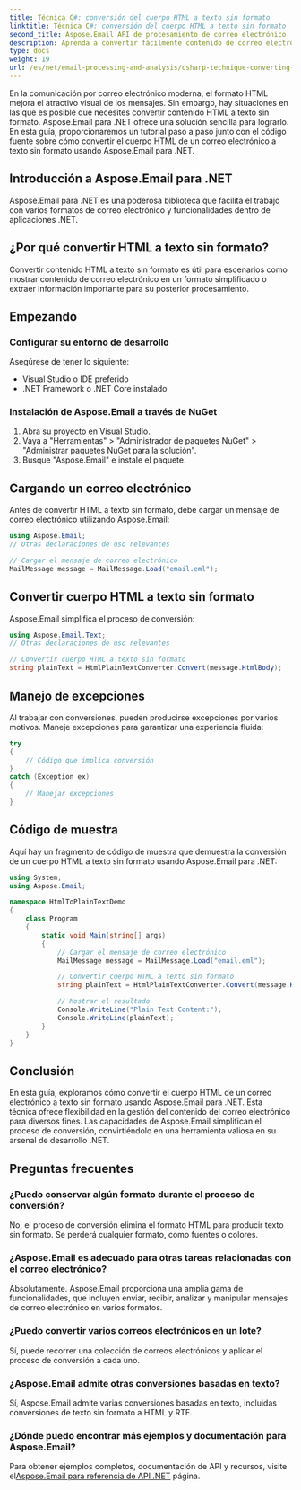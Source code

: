 ```yaml
---
title: Técnica C#: conversión del cuerpo HTML a texto sin formato
linktitle: Técnica C#: conversión del cuerpo HTML a texto sin formato
second_title: Aspose.Email API de procesamiento de correo electrónico .NET
description: Aprenda a convertir fácilmente contenido de correo electrónico HTML a texto sin formato utilizando Aspose.Email para .NET. Guía detallada y código. ¡Explora ahora!
type: docs
weight: 19
url: /es/net/email-processing-and-analysis/csharp-technique-converting-html-body-to-plain-text/
---
```


En la comunicación por correo electrónico moderna, el formato HTML mejora el atractivo visual de los mensajes. Sin embargo, hay situaciones en las que es posible que necesites convertir contenido HTML a texto sin formato. Aspose.Email para .NET ofrece una solución sencilla para lograrlo. En esta guía, proporcionaremos un tutorial paso a paso junto con el código fuente sobre cómo convertir el cuerpo HTML de un correo electrónico a texto sin formato usando Aspose.Email para .NET.

## Introducción a Aspose.Email para .NET

Aspose.Email para .NET es una poderosa biblioteca que facilita el trabajo con varios formatos de correo electrónico y funcionalidades dentro de aplicaciones .NET.

## ¿Por qué convertir HTML a texto sin formato?

Convertir contenido HTML a texto sin formato es útil para escenarios como mostrar contenido de correo electrónico en un formato simplificado o extraer información importante para su posterior procesamiento.

## Empezando

### Configurar su entorno de desarrollo

Asegúrese de tener lo siguiente:
- Visual Studio o IDE preferido
- .NET Framework o .NET Core instalado

### Instalación de Aspose.Email a través de NuGet

1. Abra su proyecto en Visual Studio.
2. Vaya a "Herramientas" > "Administrador de paquetes NuGet" > "Administrar paquetes NuGet para la solución".
3. Busque "Aspose.Email" e instale el paquete.

## Cargando un correo electrónico

Antes de convertir HTML a texto sin formato, debe cargar un mensaje de correo electrónico utilizando Aspose.Email:

```csharp
using Aspose.Email;
// Otras declaraciones de uso relevantes

// Cargar el mensaje de correo electrónico
MailMessage message = MailMessage.Load("email.eml");
```

## Convertir cuerpo HTML a texto sin formato

Aspose.Email simplifica el proceso de conversión:

```csharp
using Aspose.Email.Text;
// Otras declaraciones de uso relevantes

// Convertir cuerpo HTML a texto sin formato
string plainText = HtmlPlainTextConverter.Convert(message.HtmlBody);
```

## Manejo de excepciones

Al trabajar con conversiones, pueden producirse excepciones por varios motivos. Maneje excepciones para garantizar una experiencia fluida:

```csharp
try
{
    // Código que implica conversión
}
catch (Exception ex)
{
    // Manejar excepciones
}
```

## Código de muestra

Aquí hay un fragmento de código de muestra que demuestra la conversión de un cuerpo HTML a texto sin formato usando Aspose.Email para .NET:

```csharp
using System;
using Aspose.Email;

namespace HtmlToPlainTextDemo
{
    class Program
    {
        static void Main(string[] args)
        {
            // Cargar el mensaje de correo electrónico
            MailMessage message = MailMessage.Load("email.eml");

            // Convertir cuerpo HTML a texto sin formato
            string plainText = HtmlPlainTextConverter.Convert(message.HtmlBody);

            // Mostrar el resultado
            Console.WriteLine("Plain Text Content:");
            Console.WriteLine(plainText);
        }
    }
}
```

## Conclusión

En esta guía, exploramos cómo convertir el cuerpo HTML de un correo electrónico a texto sin formato usando Aspose.Email para .NET. Esta técnica ofrece flexibilidad en la gestión del contenido del correo electrónico para diversos fines. Las capacidades de Aspose.Email simplifican el proceso de conversión, convirtiéndolo en una herramienta valiosa en su arsenal de desarrollo .NET.

## Preguntas frecuentes

### ¿Puedo conservar algún formato durante el proceso de conversión?

No, el proceso de conversión elimina el formato HTML para producir texto sin formato. Se perderá cualquier formato, como fuentes o colores.

### ¿Aspose.Email es adecuado para otras tareas relacionadas con el correo electrónico?

Absolutamente. Aspose.Email proporciona una amplia gama de funcionalidades, que incluyen enviar, recibir, analizar y manipular mensajes de correo electrónico en varios formatos.

### ¿Puedo convertir varios correos electrónicos en un lote?

Sí, puede recorrer una colección de correos electrónicos y aplicar el proceso de conversión a cada uno.

### ¿Aspose.Email admite otras conversiones basadas en texto?

Sí, Aspose.Email admite varias conversiones basadas en texto, incluidas conversiones de texto sin formato a HTML y RTF.

### ¿Dónde puedo encontrar más ejemplos y documentación para Aspose.Email?

 Para obtener ejemplos completos, documentación de API y recursos, visite el[Aspose.Email para referencia de API .NET](https://reference.aspose.com/email/net) página.